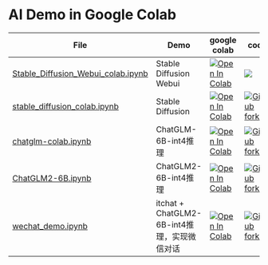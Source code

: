 # AI Demo in Google Colab 


| File                                                         | Demo                                        | google colab                                                 | code                                                         |
| ------------------------------------------------------------ | ------------------------------------------- | ------------------------------------------------------------ | ------------------------------------------------------------ |
| [Stable_Diffusion_Webui_colab.ipynb](https://github.com/King-Key/googlecolab-demo/blob/main/Stable_Diffusion_Webui_colab.ipynb) | Stable Diffusion Webui                      | [![Open In Colab](https://colab.research.google.com/assets/colab-badge.svg)](https://colab.research.google.com/drive/1qL5eD2VESnop8mrbFcHzMmfzqzmRMMF4?usp=sharing) | [![](https://img.shields.io/github/forks/AUTOMATIC1111/stable-diffusion-webui?style=social&logo=github)](https://github.com/AUTOMATIC1111/stable-diffusion-webui) |
| [stable_diffusion_colab.ipynb](https://github.com/King-Key/googlecolab-demo/blob/main/stable_diffusion_colab.ipynb) | Stable Diffusion                            | [![Open In Colab](https://colab.research.google.com/assets/colab-badge.svg)](https://colab.research.google.com/drive/1kooc11wXAiz5oXocA80Y71L_PWhM4qPp?usp=sharing) | [![GitHub forks](https://img.shields.io/github/forks/CompVis/stable-diffusion?style=social&logo=github)](https://github.com/CompVis/stable-diffusion) |
| [chatglm-colab.ipynb](https://github.com/King-Key/googlecolab-demo/blob/main/chatglm-colab.ipynb) | ChatGLM-6B-int4推理                         | [![Open In Colab](https://colab.research.google.com/assets/colab-badge.svg)](https://colab.research.google.com/drive/18aMdXPfKyeQvUTKG5jTZfumKqCbNrPc0?usp=sharing) | [![GitHub forks](https://img.shields.io/github/forks/THUDM/ChatGLM-6B?style=social&logo=github)](https://github.com/THUDM/ChatGLM-6B) |
| [ChatGLM2-6B.ipynb](https://github.com/King-Key/googlecolab-demo/blob/main/ChatGLM2-6B.ipynb) | ChatGLM2-6B-int4推理                        | [![Open In Colab](https://colab.research.google.com/assets/colab-badge.svg)](https://colab.research.google.com/drive/1U_CrrahC_N05AGaPDugk3fraZefJqrJN?usp=sharing) | [![GitHub forks](https://img.shields.io/github/forks/THUDM/ChatGLM2-6B?style=social&logo=github)](https://github.com/THUDM/ChatGLM2-6B) |
| [wechat_demo.ipynb](https://github.com/King-Key/googlecolab-demo/blob/main/wechat_demo.ipynb) | itchat + ChatGLM2-6B-int4推理，实现微信对话 | [![Open In Colab](https://colab.research.google.com/assets/colab-badge.svg)](https://colab.research.google.com/drive/1Rdm1RxKP7Srxn0bGqOjAUyy3IMScUlHU?usp=sharing) | [![GitHub forks](https://img.shields.io/github/forks/THUDM/ChatGLM2-6B?style=social&logo=github)](https://github.com/THUDM/ChatGLM2-6B) |





